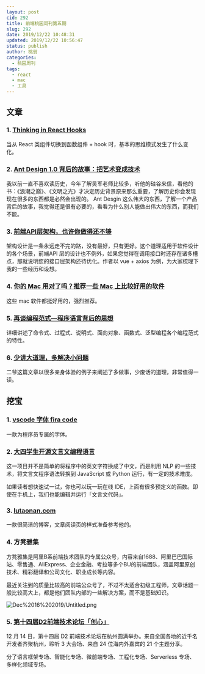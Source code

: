 ```yaml
---
layout: post
cid: 292
title: 前端桃园周刊第五期
slug: 292
date: 2019/12/22 10:48:31
updated: 2019/12/22 10:56:47
status: publish
author: 桃翁
categories: 
  - 桃园周刊
tags: 
  - react
  - mac
  - 工具
---
```



## 文章

### 1. [Thinking in React Hooks](https://wattenberger.com/blog/react-hooks)

当从 React 类组件切换到函数组件 + hook 时，基本的思维模式发生了什么变化。

### 2. [Ant Design 1.0 背后的故事：把艺术变成技术](https://mp.weixin.qq.com/s/TgBMOuXWgMEkJJkp868hGQ)

我以前一直不喜欢读历史，今年了解吴军老师比较多，听他的硅谷来信，看他的书：《浪潮之巅》、《文明之光》才决定历史背景原来那么重要，了解历史你会发现现在很多的东西都是必然会出现的。  Ant Desgin 这么伟大的东西，了解一个产品背后的故事，我觉得还是很有必要的，看看为什么别人能做出伟大的东西，而我们不能。

### 3. [前端API层架构，也许你做得还不够](https://juejin.im/post/5de7169451882512454b18d8)

架构设计是一条永远走不完的路，没有最好，只有更好。这个道理适用于软件设计的各个场景，前端API 层的设计也不例外，如果您觉得在调用接口时还存在诸多槽点，那就说明您的接口层架构还待优化。作者以 vue + axios 为例，为大家梳理下我的一些经历和设想。

### 4. [你的 Mac 用对了吗？推荐一些 Mac 上比较好用的软件](https://mp.weixin.qq.com/s/t0v9dJ5NPVJ7StTG8kX-Vg)

这些 mac 软件都挺好用的，强烈推荐。

### 5. [再谈编程范式—程序语言背后的思想](https://imweb.io/topic/5cde5770e363b77a0edeb874)

详细讲述了命令式、过程式、说明式、面向对象、函数式、泛型编程各个编程范式的特性。

### 6. [少讲大道理，多解决小问题](https://mp.weixin.qq.com/s/j1MtPn_2YwPhiLCJHZ4GYQ)

二爷这篇文章以很多亲身体验的例子来阐述了多做事，少废话的道理，非常值得一读。

## 挖宝

### 1. [vscode 字体 fira code](http://www.taoweng.site/index.php/archives/290/)

一款为程序员专属的字体。

### 2. [大四学生开源文言文编程语言](https://github.com/LingDong-/wenyan-lang)

这一项目并不是简单的将程序中的英文字符换成了中文，而是利用 NLP 的一些技术，将文言文程序语法转换到 JavaScript 或 Python 运行，有一定的技术难度。

如果读者想快速试一试，你也可以玩一玩在线 IDE，上面有很多预定义的函数。即使在手机上，我们也能编辑并运行「文言文代码」。

### 3. [lutaonan.com](https://lutaonan.com/)

一款很简洁的博客，文章阅读页的样式准备参考他的。

### 4. 方凳雅集

方凳雅集是阿里B系前端技术团队的专属公众号，内容来自1688、阿里巴巴国际站、零售通、AliExpress、企业金融、考拉等多个BU的前端团队，涵盖阿里原创技术、精彩翻译和公司文化、职业成长等内容。

最近关注到的质量比较高的前端公众号了，不过不太适合初级工程师，文章话题一般比较高大上，都是他们团队内部的一些解决方案，而不是基础知识。

![Dec%2016%202019/Untitled.png](http://imgs.taoweng.site/2019-12-22-024546.png)

### 5. [第十四届D2前端技术论坛「创心」](https://github.com/d2forum/14th)

12 月 14 日，第十四届 D2 前端技术论坛在杭州圆满举办。来自全国各地的近千名开发者齐聚杭州，聆听 3 大会场、来自 24 位海内外嘉宾的 21 个主题分享。

分了语言框架专场、智能化专场、微前端专场、工程化专场、Serverless 专场、多样化领域专场。